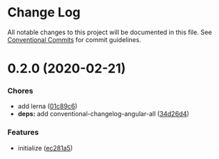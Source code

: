 # Change Log

All notable changes to this project will be documented in this file.
See [Conventional Commits](https://conventionalcommits.org) for commit guidelines.

<a name="0.2.0"></a>

# 0.2.0 (2020-02-21)

### Chores

- add lerna ([01c89c6](https://github.com/Himenon/sort-dependency/commit/01c89c6))
- **deps:** add conventional-changelog-angular-all ([34d26d4](https://github.com/Himenon/sort-dependency/commit/34d26d4))

### Features

- initialize ([ec281a5](https://github.com/Himenon/sort-dependency/commit/ec281a5))
